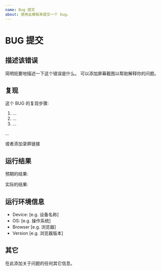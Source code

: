 ```yaml
---
name: Bug 提交
about: 使用此模板来提交一个 bug。
---
```


# BUG 提交

## 描述该错误

简明扼要地描述一下这个错误是什么。
可以添加屏幕截图以帮助解释你的问题。

## 复现

这个 BUG 的复现步骤:

1. ...
2. ...
3. ...

...

或者添加录屏链接

## 运行结果

预期的结果:

实际的结果:

## 运行环境信息

- Device: [e.g. 设备名称]
- OS: [e.g. 操作系统]
- Browser [e.g. 浏览器]
- Version [e.g. 浏览器版本]

## 其它

在此添加关于问题的任何其它信息。
